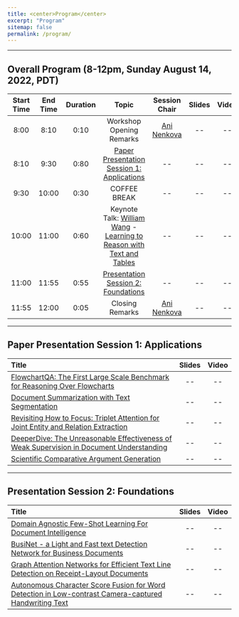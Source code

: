 ```yaml
---
title: <center>Program</center>
excerpt: "Program"
sitemap: false
permalink: /program/
---
```


------

## Overall Program (8-12pm, Sunday August 14, 2022, PDT)

<!--

8:00—9:30am Session 1 Document Intelligence: Applications
 
8:00 Welcome
8:10 Paper presentations (10min+1 question)
1.	FlowchartQA: The First Large Scale Benchmark for Reasoning Over Flowcharts
2.	Document Summarization with Text Segmentation
3.	Revisiting How to Focus: Triplet Attention for Joint Entity and Relation Extraction
4.	DeeperDive: The Unreasonable Effectiveness of Weak Supervision in Document Understanding
5.	Scientific Comparative Argument Generation
 
Panel Q&A session for all presentations 
 
9:30am—10:00am Break
 
10:00 – 10:55am Keynote talk
 
11:00—11:55 Session 2: Document Intelligence: Foundations
1.	Domain Agnostic Few-Shot Learning For Document Intelligence
2.	BusiNet - a Light and Fast text Detection Network for Business Documents
3.	Graph Attention Networks for Efficient Text Line Detection on Receipt-Layout Documents
4.	Autonomous Character Score Fusion for Word Detection in Low-contrast Camera-captured Handwriting Text
 
Panel Q&A session for all presentations
 
10:55 Closing remarks

-->

| Start Time 	| End Time 	| Duration 	| Topic 	| Session Chair 	|Slides|Video|
|:-:	|:-:	|:-:	|:-:	|:-:	|:-:	|:-:	|
| 8:00 	| 8:10 	| 0:10 	| Workshop Opening Remarks 	| [Ani Nenkova](https://www.cis.upenn.edu/~nenkova/)	| -- | -- |
| 8:10 	| 9:30 	| 0:80 	| [Paper Presentation Session 1: Applications](#session_1) | -- | -- | -- |
| 9:30 	| 10:00 	| 0:30 	| COFFEE BREAK 	| -- | -- | -- |
| 10:00 	| 11:00 	| 0:60 	| Keynote Talk: [William Wang](https://sites.cs.ucsb.edu/~william/index.html) - [Learning to Reason with Text and Tables](https://document-intelligence.github.io/DI-2022/talks) | -- | -- | -- |
| 11:00 	| 11:55 	| 0:55 	| [Presentation Session 2: Foundations](#session_2) 	| -- | -- | -- |
| 11:55  	| 12:00 	| 0:05 	| Closing Remarks | [Ani Nenkova](https://www.cis.upenn.edu/~nenkova/) | -- | -- |

------

## <a name="session_1"/>Paper Presentation Session 1: Applications

| Title | Slides | Video |
|:- |:-: |:-: |
| [FlowchartQA: The First Large Scale Benchmark for Reasoning Over Flowcharts](https://document-intelligence.github.io/DI-2022/papers/#paper_11) | -- | -- |
| [Document Summarization with Text Segmentation](https://document-intelligence.github.io/DI-2022/papers/#paper_8) | -- | -- |
| [Revisiting How to Focus: Triplet Attention for Joint Entity and Relation Extraction](https://document-intelligence.github.io/DI-2022/papers/#paper_12) | -- | -- |
| [DeeperDive: The Unreasonable Effectiveness of Weak Supervision in Document Understanding](https://document-intelligence.github.io/DI-2022/papers/#paper_5) | -- | -- |
| [Scientific Comparative Argument Generation](https://document-intelligence.github.io/DI-2022/papers/#paper_15) | -- | -- |

------

## <a name="session_2"/>Presentation Session 2: Foundations

| Title | Slides | Video |
|:- |:-: |:-: |
| [Domain Agnostic Few-Shot Learning For Document Intelligence](https://document-intelligence.github.io/DI-2022/papers/#paper_13) | -- | -- |
| [BusiNet - a Light and Fast text Detection Network for Business Documents](https://document-intelligence.github.io/DI-2022/papers/#paper_6) | -- | -- |
| [Graph Attention Networks for Efficient Text Line Detection on Receipt-Layout Documents](https://document-intelligence.github.io/DI-2022/papers/#paper_7) | -- | -- |
| [Autonomous Character Score Fusion for Word Detection in Low-contrast Camera-captured Handwriting Text](https://document-intelligence.github.io/DI-2022/papers/#paper_17) | -- | -- |
